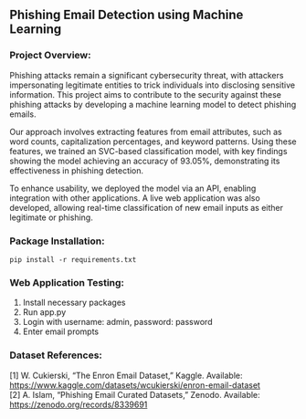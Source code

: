 ## Phishing Email Detection using Machine Learning

### Project Overview:
Phishing attacks remain a significant cybersecurity threat, with attackers impersonating legitimate entities to trick individuals into disclosing sensitive information. This project aims to contribute to the security against these phishing attacks by developing a machine learning model to detect phishing emails.

Our approach involves extracting features from email attributes, such as word counts, capitalization percentages, and keyword patterns. Using these features, we trained an SVC-based classification model, with key findings showing the model achieving an accuracy of 93.05%, demonstrating its effectiveness in phishing detection.

To enhance usability, we deployed the model via an API, enabling integration with other applications. A live web application was also developed, allowing real-time classification of new email inputs as either legitimate or phishing.


### Package Installation:
    pip install -r requirements.txt

### Web Application Testing:
1) Install necessary packages
2) Run app.py
3) Login with username: admin, password: password
4) Enter email prompts

### Dataset References:
[1] W. Cukierski, “The Enron Email Dataset,” Kaggle. Available: https://www.kaggle.com/datasets/wcukierski/enron-email-dataset<br>
[2] A. Islam, “Phishing Email Curated Datasets,” Zenodo. Available: https://zenodo.org/records/8339691
  


